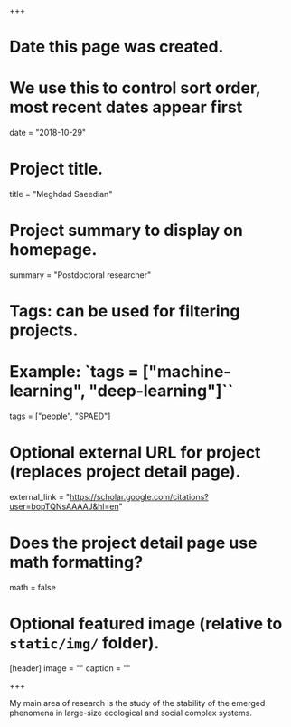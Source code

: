 +++
# Date this page was created.
# We use this to control sort order, most recent dates appear first
date = "2018-10-29"

# Project title.
title = "Meghdad Saeedian"

# Project summary to display on homepage.
summary = "Postdoctoral researcher"

# Tags: can be used for filtering projects.
# Example: `tags = ["machine-learning", "deep-learning"]``
tags = ["people", "SPAED"]

# Optional external URL for project (replaces project detail page).
external_link = "https://scholar.google.com/citations?user=bopTQNsAAAAJ&hl=en"

# Does the project detail page use math formatting?
math = false

# Optional featured image (relative to `static/img/` folder).
[header]
image = ""
caption = ""

+++

My main area of research is the study of the stability of the emerged phenomena in large-size ecological and social complex systems.
